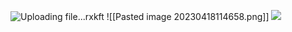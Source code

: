 
![Uploading file...rxkft]()
![[Pasted image 20230418114658.png]]
![](https://i.imgur.com/ovbbDxl.png)
